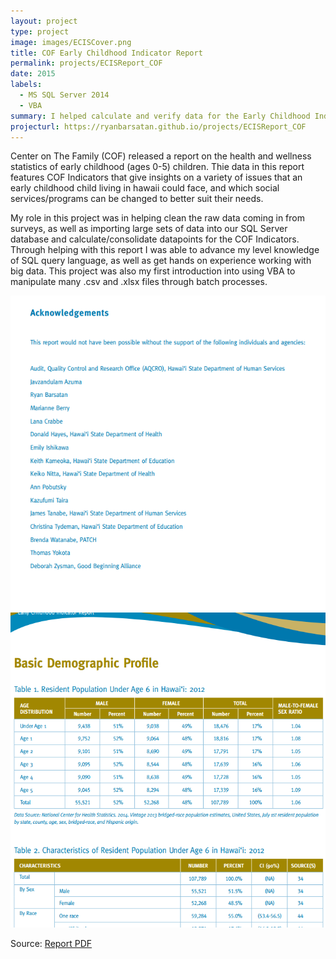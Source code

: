 ```yaml
---
layout: project
type: project
image: images/ECISCover.png
title: COF Early Childhood Indicator Report
permalink: projects/ECISReport_COF
date: 2015
labels:
  - MS SQL Server 2014
  - VBA
summary: I helped calculate and verify data for the Early Childhood Indicator Report put out by UH Center on the Family
projecturl: https://ryanbarsatan.github.io/projects/ECISReport_COF
---
```


Center on The Family (COF) released a report on the health and wellness statistics of early childhood (ages 0-5) children. Thie data in this report features COF Indicators that give insights on a variety of issues that an early childhood child living in hawaii could face, and which social services/programs can be changed to better suit their needs. 

My role in this project was in helping clean the raw data coming in from surveys, as well as importing large sets of data into our SQL Server database and calculate/consolidate datapoints for the COF Indicators. Through helping with this report I was able to advance my level knowledge of SQL query language, as well as get hands on experience working with big data. This project was also my first introduction into using VBA to manipulate many .csv and .xlsx files through batch processes.  

<div class="ui medium rounded images">
	<img class="ui image" src="../images/project2_img01.png"></img>
	<img class="ui image" src="../images/project2_img02.png"></img>
</div>

Source: [Report PDF](http://uhfamily.hawaii.edu/publications/brochures/caa45_COF_ECISReport_2015_0421.pdf)



